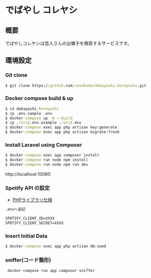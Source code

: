 # でばやし コレヤシ

## 概要
でばやしコレヤシは芸人さんの出囃子を検索するサービスです。

## 環境設定
### Git clone
```cmd
$ git clone https://github.com/ienokado/debayashi-koreyashi.git 
```
### Docker compose build & up
```cmd
$ cd debayashi-koreyashi
$ cp .env.sample .env
$ docker-compose up -d --build
$ cp ./src/.env.example ./src/.env
$ docker-compose exec app php artisan key:generate
$ docker-compose exec app php artisan migrate:fresh
```
### Install Laravel using Composer
```cmd
$ docker-compose exec app composer install
$ docker-compose run node npm install
$ docker-compose run node npm run dev
```

http://localhost:10080

### Spotify API の設定
- [PHPライブラリ仕様](https://github.com/jwilsson/spotify-web-api-php)
```cmd
.envへ追記

SPOTIFY_CLIENT_ID=XXXX
SPOTIFY_CLIENT_SECRET=XXXX
```

### Insert Initial Data
```cmd
$ docker-compose exec app php artisan db:seed
```

### sniffer(コード整形)
```
 docker-compose run app composer sniffer
```
